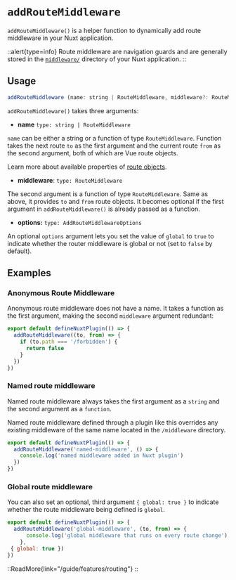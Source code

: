 # `addRouteMiddleware`

`addRouteMiddleware()` is a helper function to dynamically add route middleware in your Nuxt application.

::alert{type=info}
Route middleware are navigation guards and are generally stored in the [`middleware/`](/guide/directory-structure/middleware) directory of your Nuxt application.
::

## Usage

```js
addRouteMiddleware (name: string | RouteMiddleware, middleware?: RouteMiddleware, options: AddRouteMiddlewareOptions = {})
```

`addRouteMiddleware()` takes three arguments:

- **name** `type: string | RouteMiddleware`

`name` can be either a string or a function of type `RouteMiddleware`. Function takes the next route `to` as the first argument and the current route `from` as the second argument, both of which are Vue route objects.

Learn more about available properties of [route objects](/api/composables/use-route).

- **middleware**: `type: RouteMiddleware`

The second argument is a function of type `RouteMiddleware`. Same as above, it provides `to` and `from` route objects. It becomes optional if the first argument in `addRouteMiddleware()` is already passed as a function.

- **options:** `type: AddRouteMiddlewareOptions`  

An optional `options` argument lets you set the value of `global` to `true` to indicate whether the router middleware is global or not (set to `false` by default).

## Examples

### Anonymous Route Middleware

Anonymous route middleware does not have a name. It takes a function as the first argument, making the second `middleware` argument redundant:

```ts [plugins/my-plugin.ts]
export default defineNuxtPlugin(() => {
  addRouteMiddleware((to, from) => {
    if (to.path === '/forbidden') {
      return false
    }
  })
})
```

### Named route middleware

Named route middleware always takes the first argument as a `string` and the second argument as a `function`.

Named route middleware defined through a plugin like this overrides any existing middleware of the same name located in the `/middleware` directory.

```js [plugins/my-plugin.ts]
export default defineNuxtPlugin(() => {
  addRouteMiddleware('named-middleware', () => {
    console.log('named middleware added in Nuxt plugin')
  })
})
```

### Global route middleware

You can also set  an optional, third argument `{ global: true }` to indicate whether the route middleware being defined is `global`.

```js [plugins/my-plugin.ts]
export default defineNuxtPlugin(() => {
  addRouteMiddleware('global-middleware', (to, from) => {
      console.log('global middleware that runs on every route change')
    }, 
 { global: true })
})
```

::ReadMore{link="/guide/features/routing"}
::
